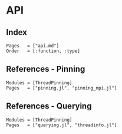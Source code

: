 # API

## Index

```@index
Pages   = ["api.md"]
Order   = [:function, :type]
```

## References - Pinning
```@autodocs
Modules = [ThreadPinning]
Pages   = ["pinning.jl", "pinning_mpi.jl"]
```

## References - Querying
```@autodocs
Modules = [ThreadPinning]
Pages   = ["querying.jl", "threadinfo.jl"]
```